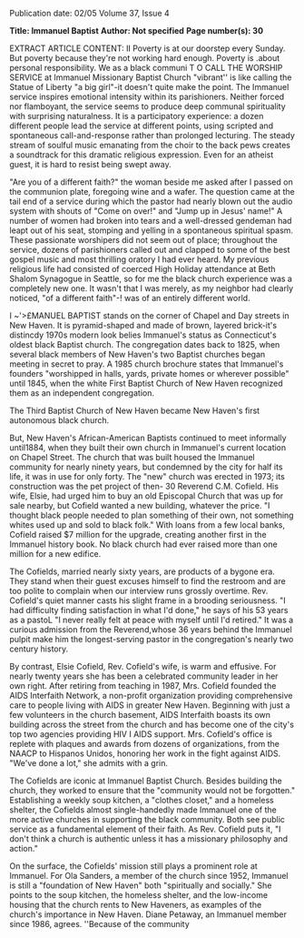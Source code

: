 Publication date: 02/05
Volume 37, Issue 4

**Title: Immanuel Baptist**
**Author: Not specified**
**Page number(s): 30**

EXTRACT ARTICLE CONTENT:
II Poverty is at our doorstep every Sunday. But poverty 
because they're not working hard enough. Poverty is 
.about personal responsibility. We as a black communi 
T
O CALL THE WORSHIP SERVlCE at Immanuel Missionary Baptist 
Church "vibrant'' is like calling the Statue of Liberty "a big 
girl"-it doesn't quite make the point. The Immanuel service 
inspires emotional intensity within its parishioners. Neither forced nor 
flamboyant, the service seems to produce deep communal spirituality 
with surprising naturalness. It is a participatory experience: a dozen 
different people lead the service at different points, using scripted and 
spontaneous call-and-response rather than prolonged lecturing. The 
steady stream of soulful music emanating from the choir to the back 
pews creates a soundtrack for this dramatic religious expression. Even 
for an atheist guest, it is hard to resist being swept away. 


"Are you of a different faith?" the woman beside me asked after 
I passed on the communion plate, foregoing wine and a wafer. The 
question came at the tail end of a service during which the pastor had 
nearly blown out the audio system with shouts of "Come on over!" and 
"Jump up in Jesus' name!" A number of women had broken into tears 
and a well-dressed gendeman had leapt out of his seat, stomping and 
yelling in a spontaneous spiritual spasm. These passionate worshipers 
did not seem out of place; throughout the service, dozens of 
parishioners called out and clapped to some of the best gospel music 
and most thrilling oratory I had ever heard. My previous religious life 
had consisted of coerced High Holiday attendance at Beth Shalom 
Synagogue in Seattle, so for me the black church experience was a 
completely new one. It wasn't that I was merely, as my neighbor had 
clearly noticed, "of a different faith"-! was of an entirely different 
world. 


I 
~'>£MANUEL BAPTIST stands on the corner of Chapel and Day streets 
in New Haven. It is pyramid-shaped and made of brown, layered 
brick-it's distincdy 1970s modern look belies Immanuel's status 
as Connecticut's oldest black Baptist church. The congregation dates 
back to 1825, when several black members of New Haven's two Baptist 
churches began meeting in secret to pray. A 1985 church brochure states 
that Immanuel's founders "worshipped in halls, yards, private homes or 
wherever possible" until 1845, when the white First Baptist Church 
of New Haven recognized them as an independent congregation. 


The Third Baptist Church of New Haven became New Haven's first 
autonomous black church. 


But, New Haven's African-American Baptists continued to meet 
informally until1884, when they built their own church in Immanuel's 
current location on Chapel Street. The church that was built housed 
the Immanuel community for nearly ninety years, but condemned by 
the city for half its life, it was in use for only forty. The "new" church 
was erected in 1973; its construction was the pet project of then-
30 
Reverend C.M. Cofield. His wife, Elsie, had urged him to buy an old 
Episcopal Church that was up for sale nearby, but Cofield wanted a 
new building, whatever the price. "I thought black people needed to 
plan something of their own, not something whites used up and sold 
to black folk." With loans from a few local banks, Cofield raised $7 
million for the upgrade, creating another first in the Immanuel history 
book. No black church had ever raised more than one million for a 
new edifice. 


The Cofields, married nearly sixty years, are products of a bygone 
era. They stand when their guest excuses himself to find the restroom 
and are too polite to complain when our interview runs grossly 
overtime. Rev. Cofield's quiet manner casts his slight frame in a brooding 
seriousness. "I had difficulty finding satisfaction in what I'd done," he 
says of his 53 years as a pastoL "I never really felt at peace with myself 
until I'd retired." It was a curious admission from the Reverend,whose 
36 years behind the Immanuel pulpit make him the longest-serving 
pastor in the congregation's nearly two century history. 


By contrast, Elsie Cofield, Rev. Cofield's wife, is warm and effusive. 
For nearly twenty years she has been a celebrated community leader in 
her own right. After retiring from teaching in 1987, Mrs. Cofield founded 
the AIDS Interfaith Network, a non-profit organization providing 
comprehensive care to people living with AIDS in greater New Haven. 
Beginning with just a few volunteers in the church basement, AIDS 
Interfaith boasts its own building across the street from the church 
and has become one of the city's top two agencies providing HIV I 
AIDS support. Mrs. Cofield's office is replete with plaques and awards 
from dozens of organizations, from the NAACP to Hispanos Unidos, 
honoring her work in the fight against AIDS. "We've done a lot," she 
admits with a grin. 


The Cofields are iconic at Immanuel Baptist Church. Besides 
building the church, they worked to ensure that the "community would 
not be forgotten." Establishing a weekly soup kitchen, a "clothes 
closet," and a homeless shelter, the Cofields almost single-handedly 
made Immanuel one of the more active churches in supporting the 
black community. Both see public service as a fundamental element of 
their faith. As Rev. Cofield puts it, "I don't think a church is authentic 
unless it has a missionary philosophy and action." 


On the surface, the Cofields' mission still plays a prominent role 
at Immanuel. For Ola Sanders, a member of the church since 1952, 
Immanuel is still a "foundation of New Haven" both "spiritually and 
socially." She points to the soup kitchen, the homeless shelter, and 
the low-income housing that the church rents to New Haveners, as 
examples of the church's importance in New Haven. Diane Petaway, 
an Immanuel member since 1986, agrees. ''Because of the community